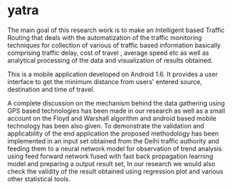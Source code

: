 yatra
=====

The main goal of this research work is to make an Intelligent based Traffic Routing that deals with the automatization  of the traffic monitoring techniques for collection of various of traffic based information basically comprising traffic delay, cost of travel , average speed etc as well as analytical processing of the data and visualization of results obtained. 

This is a mobile application developed on Android 1.6. It provides a user interface to get the minimum distance from users' entered source, destination and time of travel.

A complete discussion on the mechanism behind the data gathering using GPS based technologies has been made in our research  as well as a small account on the Floyd and Warshall algorithm and android based mobile technology has been also given. To demonstrate the validation and applicability of the end application the proposed methodology has been implemented in an input set obtained from the Delhi traffic authority and feeding them to a neural network model for observation of trend analysis using feed forward network fused with fast back propagation learning model and preparing a output result set, In our research we would also check the validity of the result obtained using regression plot and various other statistical tools. 
